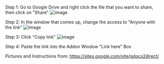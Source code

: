 Step 1: Go to Google Drive and right click the file that you want to share, then click on "Share"
   ![image](https://github.com/ProjektAnkiBVMD/ankideckvault/assets/77027147/05df93e5-7332-4fa3-aaac-27bbea752734)

Step 2: In the window that comes up, change the access to "Anyone with the link"
   ![image](https://github.com/ProjektAnkiBVMD/ankideckvault/assets/77027147/05f8d1b1-d660-4f8d-86ea-82a22502759b)

Step 3: Click "Copy link"
   ![image](https://github.com/ProjektAnkiBVMD/ankideckvault/assets/77027147/02bf1f34-9b01-4809-9326-53fa6800ada3)

Step 4: Paste the link into the Addon Window "Link here" Box

Pictures and Instructions from: https://sites.google.com/site/gdocs2direct/
